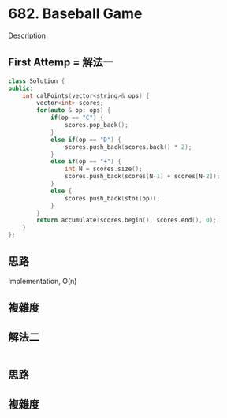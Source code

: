 # 682. Baseball Game

[Description](https://leetcode.com/contest/leetcode-weekly-contest-51/problems/baseball-game/)

## First Attemp = 解法一
```C++
class Solution {
public:
    int calPoints(vector<string>& ops) {
        vector<int> scores;
        for(auto & op: ops) {
            if(op == "C") {
                scores.pop_back();
            }
            else if(op == "D") {
                scores.push_back(scores.back() * 2);
            }
            else if(op == "+") {
                int N = scores.size();
                scores.push_back(scores[N-1] + scores[N-2]);
            }
            else {
                scores.push_back(stoi(op));
            }
        }
        return accumulate(scores.begin(), scores.end(), 0);
    }
};
```

## 思路
Implementation, O(n)

## 複雜度

## 解法二
```C++
```
## 思路

## 複雜度